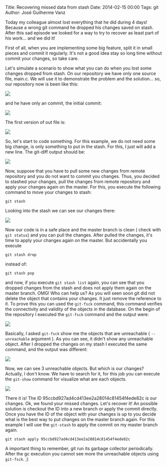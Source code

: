 Title: Recovering missed data from stash
Date: 2014-02-15 00:00
Tags: git
Author: José Guilherme Vanz

Today my colleague almost lost everything that he did during 4 days! Because  a wrong git command he dropped his changes saved on stash.
After this sad episode we looked for a way to try to recover as least part of his work... and we did it!

First of all, when you are implementing some big feature, split it in small pieces and commit it regularly. It's not a good idea stay so long time without commit your changes,  so take care.

Let's simulate a scenario to show what you can do when you lost some changes dropped from stash.
On our repository we have only one source file, main.c. We will use it to demonstrate the problem and the solution... so, our repository now is been like this:


![]({filename}/images/missing_data_from_stash_01.jpeg)

and he have only an commit, the initial commit:

![]({filename}/images/missing_data_from_stash_02.jpeg)

The first version of out file is:

![]({filename}/images/missing_data_from_stash_03.jpeg)

So, let's start to code something. For this example, we do not need some big change, is only something to put in the stash. For this, I just will add a new line. The git-diff output should be:

![]({filename}/images/missing_data_from_stash_04.jpeg)

Now, suppose that you have to pull some new changes from remote repository and you do not want to commit you changes. Thus, you decided to stashed your changes, pull the changes from remote repository
and apply your changes again on the master.  For this, you execute the following command to move your changes to stash:

`git stash`

Looking into the stash we can see our changes there:

![]({filename}/images/missing_data_from_stash_06.jpeg)

Now our code is in a safe place and the master branch is clean ( check with `git status`) and you can pull the changes. After pulled the changes, it's time to apply your changes again on the master.
But accidentally you execute

`git stash drop`

instead of:

`git stash pop`

and now, if you execute `git stash list` again, you can see that you dropped changes from the stash and does not apply them again on the master branch. OMG! Who can help us?
As you will seen soon git did not delete the object that contains your changes. It just remove the reference to it.
To prove this you can used the `git-fsck` command, this command verifies the connectivity and validity of the objects in the database.
On the begin of the repository I executed the `git-fsck` command and the output were:

![]({filename}/images/missing_data_from_stash_07.jpeg)

Basically, I asked `git-fsck` show me the objects that are unreachable ( `--unreachable` argument ). As you can see, it didn't show any unreachable object.
After I dropped the changes on my stash I executed the same command, and the output was different:

![]({filename}/images/missing_data_from_stash_08.jpeg)

Now, we can see 3 unreachable objects. But which is our changes? Actually, I don't know. We have to search for it, for this job you can execute the `git-show` command for visualize what are each objects.

![]({filename}/images/missing_data_from_stash_09.jpeg)

There it is! The ID 95ccbd927ad4cd413ee2a28014c81454f4ede82c is our changes. Ok, we found your missed changes. Let's recover it!
An possible solution is checkout the ID into a new branch or apply the commit directly. Once you have the ID of the object with your changes is up to you decide what is the best way to put changes on the master branch again.
For this example I will use the `git-stash` to apply the commit on my master branch again.

`git stash apply 95ccbd927ad4cd413ee2a28014c81454f4ede82c`

A important thing to remember, git run its garbage collector periodically. After the gc execution you cannot see more the unreachable objects using `git-fsck`. ;)
